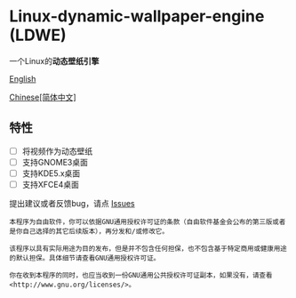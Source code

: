 # Linux-dynamic-wallpaper-engine (LDWE)

一个Linux的**动态壁纸引擎**

[English](https://github.com/SMLJerry/linux-dynamic-wallpaper-engine/blob/main/README.md)

[Chinese[简体中文]](https://github.com/SMLJerry/linux-dynamic-wallpaper-engine/blob/main/README.zh-hans.md)

## 特性

- [ ] 将视频作为动态壁纸
- [ ] 支持GNOME3桌面
- [ ] 支持KDE5.x桌面
- [ ] 支持XFCE4桌面

提出建议或者反馈bug，请点 [Issues](https://github.com/SMLJerry/linux-dynamic-wallpaper-engine/issues)

    本程序为自由软件，你可以依据GNU通用授权许可证的条款（自由软件基金会公布的第三版或者是你自己选择的其它后续版本），再分发和/或修改它。
    
    该程序以具有实际用途为目的发布，但是并不包含任何担保，也不包含基于特定商用或健康用途的默认担保。具体细节请查看GNU通用授权许可证。
    
    你在收到本程序的同时，也应当收到一份GNU通用公共授权许可证副本，如果没有，请查看<http://www.gnu.org/licenses/>。

